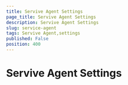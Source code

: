 ```yaml
---
title: Servive Agent Settings
page_title: Servive Agent Settings
description: Servive Agent Settings
slug: service-agent
tags: Servive Agent,settings
published: False
position: 400
---
```


# Servive Agent Settings


